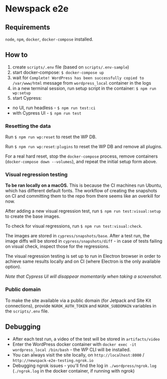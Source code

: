 # Newspack e2e

## Requirements

`node`, `npm`, `docker`, `docker-compose` installed.

## How to

1. create `scripts/.env` file (based on `scripts/.env-sample`)
1. start docker-compose: `$ docker-compose up`
1. wait for `Complete! WordPress has been successfully copied to /var/www/html` message from `wordpress_local` container in the logs
1. in a new terminal session, run setup script in the container: `$ npm run wp:setup`
1. start Cypress:
  - no UI, run headless - `$ npm run test:ci`
  - with Cypress UI - `$ npm run test`

### Resetting the data

Run `$ npm run wp:reset` to reset the WP DB.

Run `$ npm run wp:reset:plugins` to reset the WP DB and remove all plugins.

For a real hard reset, stop the `docker-compose` process, remove containers (`docker-compose down --volumes`), and repeat the initial setup form above.

### Visual regression testing

**To be ran locally on a macOS.** This is because the CI machines run Ubuntu, which has different default fonts. The workflow of creating the snapshots on CI and committing them to the repo from there seems like an overkill for now.

After adding a new visual regression test, run `$ npm run test:visual:setup` to create the base images.

To check for visual regressions, run `$ npm run test:visual:check`.

The images are stored in `cypress/snapshots/base`. After a test run, the image diffs will be stored in `cypress/snapshots/diff` - in case of tests failing on visual check, inspect those for the regressions.

The visual regression testing is set up to run in Electron browser in order to achieve same results locally and on CI (where Electron is the only available option).

_Note that Cypress UI will disappear momentarily when taking a screenshot._

### Public domain

To make the site available via a public domain (for Jetpack and Site Kit connections), provide `NGROK_AUTH_TOKEN` and `NGROK_SUBDOMAIN` variables in the `scripts/.env` file.

## Debugging

- After each test run, a video of the test will be stored in `artifacts/video`
- Enter the WordPress docker container with `docker exec -it wordpress_local /bin/bash` - the WP CLI will be installed.
- You can always visit the site locally, on `http://localhost:8000` / `http://newspack-e2e-testing.ngrok.io`
- Debugging ngrok issues - you'll find the log in `./wordpress/ngrok.log` (`./ngrok.log` in the docker container, if running with ngrok)
